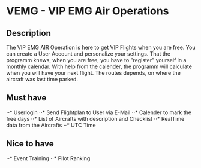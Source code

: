 # VEMG - VIP EMG Air Operations

## Description
The VIP EMG AIR Operation is here to get VIP Flights when you are free. You can create a User Account and personalize your settings. That the programm knews, when you are free, you have to "register" yourself in a monthly calendar. With help from the calender, the programm will calculate when you will have your next flight. The routes depends, on where the aircraft was last time parked. 

## Must have

⋅⋅* Userlogin
⋅⋅* Send Flightplan to User via E-Mail
⋅⋅* Calender to mark the free days
⋅⋅* List of Aircrafts with description and Checklist
⋅⋅* RealTime data from the Aircrafts
⋅⋅* UTC Time

## Nice to have


⋅⋅* Event Training
⋅⋅* Pilot Ranking
